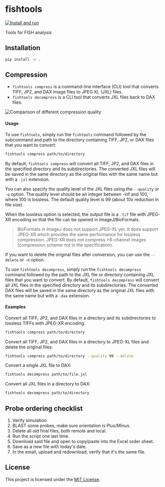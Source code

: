 # fishtools

[![Install and run](https://github.com/chaichontat/fishtools/actions/workflows/test.yml/badge.svg)](https://github.com/chaichontat/fishtools/actions/workflows/test.yml)

Tools for FISH analysis

## Installation

```sh
pip install -e .
```

## Compression

- `fishtools compress` is a command-line interface (CLI) tool that converts TIFF, JP2, and DAX image files to JPEG XL (JXL) files.
- `fishtools decompress` is a CLI tool that converts JXL files back to DAX files.

![Comparison of different compression quality](https://github.com/chaichontat/fishtools/assets/34997334/95230a08-4817-433d-a98d-67b5c442439d)

#### Usage

To use `fishtools`, simply run the `fishtools` command followed by the subcommand and path to the directory containing TIFF, JP2, or DAX files that you want to convert:

```sh
fishtools compress path/to/directory
```

By default, `fishtools compress` will convert all TIFF, JP2, and DAX files in the specified directory and its subdirectories. The converted JXL files will be saved in the same directory as the original files with the same name but with a `.jxl` extension.

You can also specify the quality level of the JXL files using the `--quality` or `-q` option. The quality level should be an integer between -inf and 100, where 100 is lossless. The default quality level is 99 (about 10x reduction in file size).

When the lossless option is selected, the output file is a `.tif` file with JPEG-XR encoding so that the file can be opened in ImageJ/BioFormats.

> BioFormats in ImageJ does not support JPEG-XL yet.
> It does support JPEG-XR which provides the same performance for lossless compression.
> JPEG-XR does not compress >8-channel images (compression scheme not in the specification).

If you want to delete the original files after conversion, you can use the `--delete` or `-d` option.

To use `fishtools decompress`, simply run the `fishtools decompress` command followed by the path to the JXL file or directory containing JXL files that you want to convert.
By default, `fishtools decompress` will convert all JXL files in the specified directory and its subdirectories.
The converted DAX files will be saved in the same directory as the original JXL files with the same name but with a `.dax` extension.

#### Examples

Convert all TIFF, JP2, and DAX files in a directory and its subdirectories to lossless TIFFs with JPEG-XR encoding:

```sh
fishtools compress path/to/directory
```

Convert all TIFF, JP2, and DAX files in a directory to JPEG-XL files and delete the original files:

```sh
fishtools compress path/to/directory --quality 99 --delete
```

Convert a single JXL file to DAX:

```sh
fishtools decompress path/to/file.jxl
```

Convert all JXL files in a directory to DAX:

```sh
fishtools decompress path/to/directory
```

## Probe ordering checklist
1. Verify simulation
2. BLAST some probes, make sure orientation is Plus/Minus.
3. Delete all old final files, both remote and local.
4. Run the script one last time.
5. Download said file and open to copy/paste into the Excel order sheet.
6. Save as a new file with today's date.
7. In the email, upload and redownload, verify that it's the same file.

## License

This project is licensed under the [MIT License](LICENSE).
